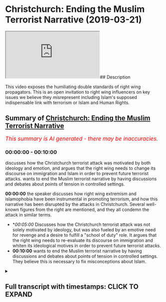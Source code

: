 # Christchurch: Ending the Muslim Terrorist Narrative (2019-03-21)

<iframe loading='lazy' allow='autoplay' src='https://www.youtube.com/embed/irdHM1pDfLI'></iframe>## Description

This video exposes the humiliating double standards of right wing propagators. This is an open invitation to right wing influencers on key issues we believe they misrepresent including Islam's supposed indispensable link with terrorism or Islam and Human Rights.

## Summary of [Christchurch: Ending the Muslim Terrorist Narrative](https://www.youtube.com/watch?v=irdHM1pDfLI)


*<span style="color:red; font-size:125%">This summary is AI generated - there may be inaccuracies</span>. [](/)*

### <a onclick="modifyYTiframeseektime('0')">00:00:00</a> - <a onclick="modifyYTiframeseektime('600')">00:10:00</a>

 discusses how the Christchurch terrorist attack was motivated by both ideology and emotion, and argues that the right wing needs to change its discourse on immigration and Islam in order to prevent future terrorist attacks. wants to end the Muslim terrorist narrative by having discussions and debates about points of tension in controlled settings.

**<a onclick="modifyYTiframeseektime('0')">00:00:00</a>**  the speaker discusses how right wing extremism and islamophobia have been instrumental in promoting terrorism, and how this narrative has been disrupted by the attacks in Christchurch. Several well-known figures from the right are mentioned, and they all condemn the attack in similar terms.
* **<a onclick="modifyYTiframeseektime('300')">00:05:00</a>* Discusses how the Christchurch terrorist attack was not solely motivated by ideology, but was also fueled by an emotive need for revenge and a desire to fulfill a "school of duty" role. It argues that the right wing needs to re-evaluate its discourse on immigration and whiten its ideological motives in order to prevent future terrorist attacks.
* **<a onclick="modifyYTiframeseektime('600')">00:10:00</a>** wants to end the Muslim terrorist narrative by having discussions and debates about points of tension in controlled settings. They believe this is necessary to fix misconceptions about Islam.

<details><summary><h2>Full transcript with timestamps: CLICK TO EXPAND</h2></summary>

<a onclick="modifyYTiframeseektime('7')">0:00:07</a> [Music]  
<a onclick="modifyYTiframeseektime('26')">0:00:26</a> [Music]  
<a onclick="modifyYTiframeseektime('46')">0:00:46</a> [Music]  
<a onclick="modifyYTiframeseektime('53')">0:00:53</a> [Music]  
<a onclick="modifyYTiframeseektime('64')">0:01:04</a> [Music]  
<a onclick="modifyYTiframeseektime('70')">0:01:10</a> um  
<a onclick="modifyYTiframeseektime('74')">0:01:14</a> [Music]  
<a onclick="modifyYTiframeseektime('79')">0:01:19</a> he says that we will certainly try you  
<a onclick="modifyYTiframeseektime('83')">0:01:23</a> with something of fear  
<a onclick="modifyYTiframeseektime('87')">0:01:27</a> and hunger and loss of life  
<a onclick="modifyYTiframeseektime('91')">0:01:31</a> and loss of wealth and life human life  
<a onclick="modifyYTiframeseektime('96')">0:01:36</a> and investment so give glad tidings to  
<a onclick="modifyYTiframeseektime('100')">0:01:40</a> those who have  
<a onclick="modifyYTiframeseektime('101')">0:01:41</a> patience the ones who when calamity  
<a onclick="modifyYTiframeseektime('105')">0:01:45</a> befalls them  
<a onclick="modifyYTiframeseektime('106')">0:01:46</a> they say to allah we belong  
<a onclick="modifyYTiframeseektime('109')">0:01:49</a> and to him we shall return those are the  
<a onclick="modifyYTiframeseektime('112')">0:01:52</a> ones  
<a onclick="modifyYTiframeseektime('113')">0:01:53</a> who allah will shower with his blessings  
<a onclick="modifyYTiframeseektime('116')">0:01:56</a> and mercy  
<a onclick="modifyYTiframeseektime('117')">0:01:57</a> and those are the ones who are truly  
<a onclick="modifyYTiframeseektime('119')">0:01:59</a> guided you see  
<a onclick="modifyYTiframeseektime('120')">0:02:00</a> from an islamic perspective death is  
<a onclick="modifyYTiframeseektime('123')">0:02:03</a> where life begins  
<a onclick="modifyYTiframeseektime('125')">0:02:05</a> and from this perspective you could say  
<a onclick="modifyYTiframeseektime('129')">0:02:09</a> that we're an impossible enemy because  
<a onclick="modifyYTiframeseektime('131')">0:02:11</a> the worst thing you can do to a muslim  
<a onclick="modifyYTiframeseektime('133')">0:02:13</a> is kill them but for us  
<a onclick="modifyYTiframeseektime('137')">0:02:17</a> death is the beginning so when it comes  
<a onclick="modifyYTiframeseektime('140')">0:02:20</a> to  
<a onclick="modifyYTiframeseektime('141')">0:02:21</a> those white supremacists who have  
<a onclick="modifyYTiframeseektime('146')">0:02:26</a> taken the lives of those  
<a onclick="modifyYTiframeseektime('149')">0:02:29</a> 49 50 people in christchurch  
<a onclick="modifyYTiframeseektime('152')">0:02:32</a> thinking that they are reading the world  
<a onclick="modifyYTiframeseektime('155')">0:02:35</a> of the invading enemy  
<a onclick="modifyYTiframeseektime('157')">0:02:37</a> to put it in tarrant the the killers the  
<a onclick="modifyYTiframeseektime('160')">0:02:40</a> terrorists words  
<a onclick="modifyYTiframeseektime('164')">0:02:44</a> of the invading enemy what he's actually  
<a onclick="modifyYTiframeseektime('165')">0:02:45</a> doing  
<a onclick="modifyYTiframeseektime('167')">0:02:47</a> is he's hardening the efforts and he's  
<a onclick="modifyYTiframeseektime('170')">0:02:50</a> strengthening the spirit  
<a onclick="modifyYTiframeseektime('172')">0:02:52</a> of muslims all around the world  
<a onclick="modifyYTiframeseektime('176')">0:02:56</a> and here's what you need to understand  
<a onclick="modifyYTiframeseektime('178')">0:02:58</a> that this narrative which has been  
<a onclick="modifyYTiframeseektime('180')">0:03:00</a> promulgated  
<a onclick="modifyYTiframeseektime('181')">0:03:01</a> by right wing extremists who have been  
<a onclick="modifyYTiframeseektime('185')">0:03:05</a> frankly the knowledge  
<a onclick="modifyYTiframeseektime('188')">0:03:08</a> producers for the islamophobic  
<a onclick="modifyYTiframeseektime('193')">0:03:13</a> atmosphere through which and by which  
<a onclick="modifyYTiframeseektime('197')">0:03:17</a> such terroristic minds can develop  
<a onclick="modifyYTiframeseektime('202')">0:03:22</a> those people who've had this discourse  
<a onclick="modifyYTiframeseektime('204')">0:03:24</a> of the peculiar muslim  
<a onclick="modifyYTiframeseektime('206')">0:03:26</a> other abject other that is  
<a onclick="modifyYTiframeseektime('211')">0:03:31</a> distinctively known by his violence  
<a onclick="modifyYTiframeseektime('215')">0:03:35</a> and uniquely understood by his terrorism  
<a onclick="modifyYTiframeseektime('218')">0:03:38</a> that discourse has been destabilized  
<a onclick="modifyYTiframeseektime('223')">0:03:43</a> and it's not just on this occasion we  
<a onclick="modifyYTiframeseektime('225')">0:03:45</a> have to be clear  
<a onclick="modifyYTiframeseektime('226')">0:03:46</a> there was the chapel hill shooting there  
<a onclick="modifyYTiframeseektime('228')">0:03:48</a> was brelvik killing 77 innocents  
<a onclick="modifyYTiframeseektime('230')">0:03:50</a> and now you have this man brendan  
<a onclick="modifyYTiframeseektime('234')">0:03:54</a> tarrant or whatever his name is  
<a onclick="modifyYTiframeseektime('236')">0:03:56</a> killing 50 individuals many of which are  
<a onclick="modifyYTiframeseektime('238')">0:03:58</a> children and he wanted the world to know  
<a onclick="modifyYTiframeseektime('240')">0:04:00</a> about it and he filmed it on social  
<a onclick="modifyYTiframeseektime('242')">0:04:02</a> media  
<a onclick="modifyYTiframeseektime('242')">0:04:02</a> and he called himself a terrorist in his  
<a onclick="modifyYTiframeseektime('244')">0:04:04</a> manifesto there's no running away from  
<a onclick="modifyYTiframeseektime('246')">0:04:06</a> it  
<a onclick="modifyYTiframeseektime('247')">0:04:07</a> he was inspired yes  
<a onclick="modifyYTiframeseektime('250')">0:04:10</a> by his own ideological justification  
<a onclick="modifyYTiframeseektime('254')">0:04:14</a> and there is a continuity here between  
<a onclick="modifyYTiframeseektime('257')">0:04:17</a> right-wing rhetoric  
<a onclick="modifyYTiframeseektime('259')">0:04:19</a> especially ultra-right and alternative  
<a onclick="modifyYTiframeseektime('262')">0:04:22</a> right-wing rhetoric  
<a onclick="modifyYTiframeseektime('263')">0:04:23</a> and his own understanding of the world  
<a onclick="modifyYTiframeseektime('265')">0:04:25</a> especially in relation to  
<a onclick="modifyYTiframeseektime('266')">0:04:26</a> immigration which is why we find a lot  
<a onclick="modifyYTiframeseektime('269')">0:04:29</a> of people  
<a onclick="modifyYTiframeseektime('270')">0:04:30</a> from the right now coming out and  
<a onclick="modifyYTiframeseektime('272')">0:04:32</a> condemning the attack  
<a onclick="modifyYTiframeseektime('274')">0:04:34</a> in reminiscent terms because this of  
<a onclick="modifyYTiframeseektime('277')">0:04:37</a> course reminds us of how muslims  
<a onclick="modifyYTiframeseektime('279')">0:04:39</a> muslim leaders usually come and you know  
<a onclick="modifyYTiframeseektime('281')">0:04:41</a> condemn attacks  
<a onclick="modifyYTiframeseektime('283')">0:04:43</a> and for once in their life they have  
<a onclick="modifyYTiframeseektime('285')">0:04:45</a> been able to introduce nuance  
<a onclick="modifyYTiframeseektime('287')">0:04:47</a> to the discussion i i watched stephen  
<a onclick="modifyYTiframeseektime('290')">0:04:50</a> crowler i watched  
<a onclick="modifyYTiframeseektime('292')">0:04:52</a> um ben shapiro  
<a onclick="modifyYTiframeseektime('295')">0:04:55</a> i watched even katie hopkins and their  
<a onclick="modifyYTiframeseektime('298')">0:04:58</a> responses  
<a onclick="modifyYTiframeseektime('300')">0:05:00</a> seem to indicate that look there's  
<a onclick="modifyYTiframeseektime('302')">0:05:02</a> entanglement of different contributing  
<a onclick="modifyYTiframeseektime('304')">0:05:04</a> factors  
<a onclick="modifyYTiframeseektime('305')">0:05:05</a> all of which shaped this individual one  
<a onclick="modifyYTiframeseektime('307')">0:05:07</a> of which was ideology a lot of them  
<a onclick="modifyYTiframeseektime('309')">0:05:09</a> admit  
<a onclick="modifyYTiframeseektime('310')">0:05:10</a> but it wasn't the only thing the daily  
<a onclick="modifyYTiframeseektime('312')">0:05:12</a> mail goes much further than that  
<a onclick="modifyYTiframeseektime('313')">0:05:13</a> putting a picture of this man calling  
<a onclick="modifyYTiframeseektime('315')">0:05:15</a> the angelic boy  
<a onclick="modifyYTiframeseektime('316')">0:05:16</a> that his father had cancer and so on as  
<a onclick="modifyYTiframeseektime('319')">0:05:19</a> if  
<a onclick="modifyYTiframeseektime('320')">0:05:20</a> look we have to look at this thing from  
<a onclick="modifyYTiframeseektime('323')">0:05:23</a> different angles  
<a onclick="modifyYTiframeseektime('324')">0:05:24</a> but that nuance that they now introduced  
<a onclick="modifyYTiframeseektime('326')">0:05:26</a> in a terroristic discussion  
<a onclick="modifyYTiframeseektime('328')">0:05:28</a> was never introduced from their own  
<a onclick="modifyYTiframeseektime('331')">0:05:31</a> knowledge producers and contributors  
<a onclick="modifyYTiframeseektime('334')">0:05:34</a> when muslim terrorists commit  
<a onclick="modifyYTiframeseektime('336')">0:05:36</a> acts it has to be reduced to a low and  
<a onclick="modifyYTiframeseektime('339')">0:05:39</a> lowest common multiple and many times if  
<a onclick="modifyYTiframeseektime('342')">0:05:42</a> not always has to be islam itself  
<a onclick="modifyYTiframeseektime('345')">0:05:45</a> so why is it the case that it's  
<a onclick="modifyYTiframeseektime('347')">0:05:47</a> inconceivable for the right wing mind  
<a onclick="modifyYTiframeseektime('352')">0:05:52</a> that there's a potentiality within their  
<a onclick="modifyYTiframeseektime('354')">0:05:54</a> own ideological systems  
<a onclick="modifyYTiframeseektime('356')">0:05:56</a> for people to churn out a net  
<a onclick="modifyYTiframeseektime('360')">0:06:00</a> terrorism which emerges on our streets  
<a onclick="modifyYTiframeseektime('362')">0:06:02</a> in our mosques  
<a onclick="modifyYTiframeseektime('364')">0:06:04</a> why is it inconceivable for you to  
<a onclick="modifyYTiframeseektime('365')">0:06:05</a> realize that terrorism can be committed  
<a onclick="modifyYTiframeseektime('367')">0:06:07</a> by secular whites  
<a onclick="modifyYTiframeseektime('369')">0:06:09</a> it's that thesis that you've tried to  
<a onclick="modifyYTiframeseektime('372')">0:06:12</a> superimpose upon the sociological  
<a onclick="modifyYTiframeseektime('374')">0:06:14</a> reality  
<a onclick="modifyYTiframeseektime('374')">0:06:14</a> which has now become untenable  
<a onclick="modifyYTiframeseektime('378')">0:06:18</a> it's that discourse that you have tried  
<a onclick="modifyYTiframeseektime('380')">0:06:20</a> to iterate and reiterate  
<a onclick="modifyYTiframeseektime('382')">0:06:22</a> into public spheres and through your  
<a onclick="modifyYTiframeseektime('384')">0:06:24</a> platforms which has been totally  
<a onclick="modifyYTiframeseektime('387')">0:06:27</a> destabilized now there's no more media  
<a onclick="modifyYTiframeseektime('390')">0:06:30</a> com  
<a onclick="modifyYTiframeseektime('390')">0:06:30</a> covering up the man himself wanted to be  
<a onclick="modifyYTiframeseektime('393')">0:06:33</a> known  
<a onclick="modifyYTiframeseektime('394')">0:06:34</a> and now they're trying to censor his  
<a onclick="modifyYTiframeseektime('397')">0:06:37</a> name  
<a onclick="modifyYTiframeseektime('398')">0:06:38</a> and censor his material with the  
<a onclick="modifyYTiframeseektime('400')">0:06:40</a> pretense by the way this is a pretense  
<a onclick="modifyYTiframeseektime('402')">0:06:42</a> of yes we don't want to give him  
<a onclick="modifyYTiframeseektime('405')">0:06:45</a> notoriety  
<a onclick="modifyYTiframeseektime('407')">0:06:47</a> no that's a pretense the reason why you  
<a onclick="modifyYTiframeseektime('408')">0:06:48</a> want to censor his name and you want to  
<a onclick="modifyYTiframeseektime('410')">0:06:50</a> censor his actions  
<a onclick="modifyYTiframeseektime('411')">0:06:51</a> is because you don't want us to  
<a onclick="modifyYTiframeseektime('412')">0:06:52</a> reference him that you know this is an  
<a onclick="modifyYTiframeseektime('414')">0:06:54</a> entry point for academics  
<a onclick="modifyYTiframeseektime('416')">0:06:56</a> you know there's an entry point for  
<a onclick="modifyYTiframeseektime('417')">0:06:57</a> people to criticize and reference this  
<a onclick="modifyYTiframeseektime('420')">0:07:00</a> as a white supremacist which was  
<a onclick="modifyYTiframeseektime('423')">0:07:03</a> inspired by a right-wing terrorist as a  
<a onclick="modifyYTiframeseektime('425')">0:07:05</a> terrorist  
<a onclick="modifyYTiframeseektime('427')">0:07:07</a> and now the body of work of right-wing  
<a onclick="modifyYTiframeseektime('429')">0:07:09</a> terrorists is starting to become  
<a onclick="modifyYTiframeseektime('430')">0:07:10</a> self-evident so much so  
<a onclick="modifyYTiframeseektime('432')">0:07:12</a> that it's become impossible for  
<a onclick="modifyYTiframeseektime('434')">0:07:14</a> politicians and  
<a onclick="modifyYTiframeseektime('436')">0:07:16</a> other elites to ignore it and at this  
<a onclick="modifyYTiframeseektime('439')">0:07:19</a> point it's important for us to say  
<a onclick="modifyYTiframeseektime('441')">0:07:21</a> we do actually we actually do appreciate  
<a onclick="modifyYTiframeseektime('443')">0:07:23</a> all the support  
<a onclick="modifyYTiframeseektime('445')">0:07:25</a> with all the anger that we have  
<a onclick="modifyYTiframeseektime('449')">0:07:29</a> that there has been community  
<a onclick="modifyYTiframeseektime('451')">0:07:31</a> togetherness  
<a onclick="modifyYTiframeseektime('452')">0:07:32</a> and support from all different aspects  
<a onclick="modifyYTiframeseektime('455')">0:07:35</a> uh all different parts of society  
<a onclick="modifyYTiframeseektime('457')">0:07:37</a> and we thank non-muslim society  
<a onclick="modifyYTiframeseektime('459')">0:07:39</a> communities  
<a onclick="modifyYTiframeseektime('460')">0:07:40</a> for showing us your support  
<a onclick="modifyYTiframeseektime('463')">0:07:43</a> we also would like to show you our  
<a onclick="modifyYTiframeseektime('466')">0:07:46</a> gratitude for that  
<a onclick="modifyYTiframeseektime('468')">0:07:48</a> this is exactly what we need to do we  
<a onclick="modifyYTiframeseektime('470')">0:07:50</a> need to realize that they  
<a onclick="modifyYTiframeseektime('472')">0:07:52</a> there are people of different  
<a onclick="modifyYTiframeseektime('474')">0:07:54</a> dispositions ideological religious or  
<a onclick="modifyYTiframeseektime('476')">0:07:56</a> otherwise  
<a onclick="modifyYTiframeseektime('477')">0:07:57</a> that are capable of these monstrous  
<a onclick="modifyYTiframeseektime('480')">0:08:00</a> terroristic acts  
<a onclick="modifyYTiframeseektime('483')">0:08:03</a> and that the mo the main motivating  
<a onclick="modifyYTiframeseektime('487')">0:08:07</a> factor  
<a onclick="modifyYTiframeseektime('488')">0:08:08</a> for those individuals is usually the  
<a onclick="modifyYTiframeseektime('490')">0:08:10</a> same it's an emotive one rather than an  
<a onclick="modifyYTiframeseektime('493')">0:08:13</a> intellectual one  
<a onclick="modifyYTiframeseektime('494')">0:08:14</a> where they they see themselves living in  
<a onclick="modifyYTiframeseektime('498')">0:08:18</a> a state of perpetual war and conflict  
<a onclick="modifyYTiframeseektime('500')">0:08:20</a> and they want to enact their school of  
<a onclick="modifyYTiframeseektime('502')">0:08:22</a> duty style  
<a onclick="modifyYTiframeseektime('504')">0:08:24</a> role where they themselves are becoming  
<a onclick="modifyYTiframeseektime('508')">0:08:28</a> the main protagonist  
<a onclick="modifyYTiframeseektime('511')">0:08:31</a> and getting rid of the enemies  
<a onclick="modifyYTiframeseektime('515')">0:08:35</a> and of course one thing runs almost  
<a onclick="modifyYTiframeseektime('518')">0:08:38</a> consistently throughout all of these  
<a onclick="modifyYTiframeseektime('520')">0:08:40</a> themes  
<a onclick="modifyYTiframeseektime('521')">0:08:41</a> which is that there is an element of  
<a onclick="modifyYTiframeseektime('523')">0:08:43</a> ideological justification  
<a onclick="modifyYTiframeseektime('525')">0:08:45</a> whether it be from those terrorists from  
<a onclick="modifyYTiframeseektime('528')">0:08:48</a> our side  
<a onclick="modifyYTiframeseektime('529')">0:08:49</a> or those from from the right-wing side  
<a onclick="modifyYTiframeseektime('534')">0:08:54</a> and that justification and knows what  
<a onclick="modifyYTiframeseektime('536')">0:08:56</a> otherwise nullifies  
<a onclick="modifyYTiframeseektime('538')">0:08:58</a> the the principle of non-combatant  
<a onclick="modifyYTiframeseektime('542')">0:09:02</a> immunity  
<a onclick="modifyYTiframeseektime('545')">0:09:05</a> it nullifies the principle of  
<a onclick="modifyYTiframeseektime('547')">0:09:07</a> non-combatant immunity but that is not  
<a onclick="modifyYTiframeseektime('549')">0:09:09</a> particular to islam  
<a onclick="modifyYTiframeseektime('551')">0:09:11</a> and it's not particular to muslims so  
<a onclick="modifyYTiframeseektime('553')">0:09:13</a> the narrative  
<a onclick="modifyYTiframeseektime('555')">0:09:15</a> is now being forcibly changed by virtue  
<a onclick="modifyYTiframeseektime('558')">0:09:18</a> of the fact  
<a onclick="modifyYTiframeseektime('559')">0:09:19</a> that we live in a hyper globalized world  
<a onclick="modifyYTiframeseektime('561')">0:09:21</a> and events cannot be  
<a onclick="modifyYTiframeseektime('564')">0:09:24</a> disguised or otherwise camouflaged  
<a onclick="modifyYTiframeseektime('567')">0:09:27</a> anymore  
<a onclick="modifyYTiframeseektime('569')">0:09:29</a> social media is overtaking the media  
<a onclick="modifyYTiframeseektime('572')">0:09:32</a> this man himself  
<a onclick="modifyYTiframeseektime('573')">0:09:33</a> wanted people to know he was a terrorist  
<a onclick="modifyYTiframeseektime('576')">0:09:36</a> no matter what the media says  
<a onclick="modifyYTiframeseektime('578')">0:09:38</a> this information is freely available to  
<a onclick="modifyYTiframeseektime('580')">0:09:40</a> us and it can never be reversed  
<a onclick="modifyYTiframeseektime('583')">0:09:43</a> so the right wing needs to come to terms  
<a onclick="modifyYTiframeseektime('585')">0:09:45</a> with itself  
<a onclick="modifyYTiframeseektime('587')">0:09:47</a> it's immigration rhetoric kicking these  
<a onclick="modifyYTiframeseektime('590')">0:09:50</a> people out and  
<a onclick="modifyYTiframeseektime('591')">0:09:51</a> re-whitening the discourse that all  
<a onclick="modifyYTiframeseektime('593')">0:09:53</a> needs to be reassessed  
<a onclick="modifyYTiframeseektime('594')">0:09:54</a> because it it provides fertile grounds  
<a onclick="modifyYTiframeseektime('599')">0:09:59</a> for the kind of terroristic actions that  
<a onclick="modifyYTiframeseektime('602')">0:10:02</a> we see  
<a onclick="modifyYTiframeseektime('603')">0:10:03</a> or have seen in christ's church  
<a onclick="modifyYTiframeseektime('607')">0:10:07</a> i want to end this this  
<a onclick="modifyYTiframeseektime('611')">0:10:11</a> video by saying something very important  
<a onclick="modifyYTiframeseektime('614')">0:10:14</a> which is the following  
<a onclick="modifyYTiframeseektime('618')">0:10:18</a> it's high time that we have discussions  
<a onclick="modifyYTiframeseektime('621')">0:10:21</a> and debates  
<a onclick="modifyYTiframeseektime('623')">0:10:23</a> that the muslim traditionalist muslim  
<a onclick="modifyYTiframeseektime('625')">0:10:25</a> community especially  
<a onclick="modifyYTiframeseektime('626')">0:10:26</a> those who adhere to classical jews  
<a onclick="modifyYTiframeseektime('629')">0:10:29</a> prudential understanding of islam and  
<a onclick="modifyYTiframeseektime('632')">0:10:32</a> right-wing advocates  
<a onclick="modifyYTiframeseektime('636')">0:10:36</a> that we have discussions and debates on  
<a onclick="modifyYTiframeseektime('638')">0:10:38</a> points of tension  
<a onclick="modifyYTiframeseektime('639')">0:10:39</a> in controlled settings such that  
<a onclick="modifyYTiframeseektime('643')">0:10:43</a> misconceptions can be corrected why is  
<a onclick="modifyYTiframeseektime('645')">0:10:45</a> it the case that i always find myself  
<a onclick="modifyYTiframeseektime('647')">0:10:47</a> telling people that look islam doesn't  
<a onclick="modifyYTiframeseektime('649')">0:10:49</a> tell people to go and kill  
<a onclick="modifyYTiframeseektime('651')">0:10:51</a> innocents now in chapter 60 verse 8  
<a onclick="modifyYTiframeseektime('653')">0:10:53</a> chapter 5 verse 32  
<a onclick="modifyYTiframeseektime('655')">0:10:55</a> and the prophet you know killing one  
<a onclick="modifyYTiframeseektime('657')">0:10:57</a> person is like killing the whole of  
<a onclick="modifyYTiframeseektime('658')">0:10:58</a> humanity the prophet told us not to kill  
<a onclick="modifyYTiframeseektime('660')">0:11:00</a> women and children so on why do i always  
<a onclick="modifyYTiframeseektime('662')">0:11:02</a> have to repeat myself and then be told  
<a onclick="modifyYTiframeseektime('664')">0:11:04</a> that i'm lying  
<a onclick="modifyYTiframeseektime('665')">0:11:05</a> that actually this is not what you  
<a onclick="modifyYTiframeseektime('666')">0:11:06</a> believe or that it is not  
<a onclick="modifyYTiframeseektime('669')">0:11:09</a> what you ought to believe if you're a  
<a onclick="modifyYTiframeseektime('670')">0:11:10</a> classical traditionalist muslim don't  
<a onclick="modifyYTiframeseektime('672')">0:11:12</a> tell me what  
<a onclick="modifyYTiframeseektime('673')">0:11:13</a> i should believe i know my scripture is  
<a onclick="modifyYTiframeseektime('675')">0:11:15</a> more than the right wing  
<a onclick="modifyYTiframeseektime('677')">0:11:17</a> english speaking and no other language  
<a onclick="modifyYTiframeseektime('682')">0:11:22</a> person who's telling me why i should  
<a onclick="modifyYTiframeseektime('683')">0:11:23</a> read i should believe  
<a onclick="modifyYTiframeseektime('685')">0:11:25</a> don't tell me what i should believe i  
<a onclick="modifyYTiframeseektime('686')">0:11:26</a> know what we should believe so let's  
<a onclick="modifyYTiframeseektime('688')">0:11:28</a> have these discussions we need to fix  
<a onclick="modifyYTiframeseektime('690')">0:11:30</a> these misconceptions  
<a onclick="modifyYTiframeseektime('691')">0:11:31</a> someone like ben shapiro someone like  
<a onclick="modifyYTiframeseektime('694')">0:11:34</a> milo  
<a onclick="modifyYTiframeseektime('696')">0:11:36</a> someone like jordan peterson this is an  
<a onclick="modifyYTiframeseektime('699')">0:11:39</a> open  
<a onclick="modifyYTiframeseektime('700')">0:11:40</a> invitation i'm not going to call it an  
<a onclick="modifyYTiframeseektime('701')">0:11:41</a> open challenge this is an open  
<a onclick="modifyYTiframeseektime('703')">0:11:43</a> invitation  
<a onclick="modifyYTiframeseektime('704')">0:11:44</a> for a dialogue and discussion  
<a onclick="modifyYTiframeseektime('709')">0:11:49</a> where we have equal time to talk and ask  
<a onclick="modifyYTiframeseektime('711')">0:11:51</a> questions from each other  
<a onclick="modifyYTiframeseektime('712')">0:11:52</a> and where we can probe each other  
<a onclick="modifyYTiframeseektime('716')">0:11:56</a> i think this is necessary and i think it  
<a onclick="modifyYTiframeseektime('718')">0:11:58</a> will solve a lot of societal problems  
<a onclick="modifyYTiframeseektime('721')">0:12:01</a> but in regards to what we should do for  
<a onclick="modifyYTiframeseektime('723')">0:12:03</a> the people of christchurch  
<a onclick="modifyYTiframeseektime('725')">0:12:05</a> we should make dua for them as the  
<a onclick="modifyYTiframeseektime('726')">0:12:06</a> muslims we have to mix application for  
<a onclick="modifyYTiframeseektime('728')">0:12:08</a> them  
<a onclick="modifyYTiframeseektime('729')">0:12:09</a> and realize that the prophet muhammad  
<a onclick="modifyYTiframeseektime('732')">0:12:12</a> i'm going to end with this the prophet  
<a onclick="modifyYTiframeseektime('733')">0:12:13</a> says something beautiful and this is in  
<a onclick="modifyYTiframeseektime('735')">0:12:15</a> hadith  
<a onclick="modifyYTiframeseektime('737')">0:12:17</a> he says whoever is killed  
<a onclick="modifyYTiframeseektime('740')">0:12:20</a> protecting their wealth he is a shaheed  
<a onclick="modifyYTiframeseektime('745')">0:12:25</a> whoever is killed protecting their blood  
<a onclick="modifyYTiframeseektime('748')">0:12:28</a> i.e themselves  
<a onclick="modifyYTiframeseektime('749')">0:12:29</a> then he's a shaheed do not leave  
<a onclick="modifyYTiframeseektime('751')">0:12:31</a> protecting their families  
<a onclick="modifyYTiframeseektime('753')">0:12:33</a> he's a martyr he's a mata he's a mata  
<a onclick="modifyYTiframeseektime('756')">0:12:36</a> so we believe that these individuals are  
<a onclick="modifyYTiframeseektime('758')">0:12:38</a> martyrs there's no doubt about that  
<a onclick="modifyYTiframeseektime('762')">0:12:42</a> and even we should ask allah subhanahu  
<a onclick="modifyYTiframeseektime('764')">0:12:44</a> wa ta'ala to give them the high stations  
<a onclick="modifyYTiframeseektime('766')">0:12:46</a> of jannah  
<a onclick="modifyYTiframeseektime('767')">0:12:47</a> and to make us with them and i'll leave  
<a onclick="modifyYTiframeseektime('769')">0:12:49</a> with that salaam alaikum  
<a onclick="modifyYTiframeseektime('771')">0:12:51</a> s  
</details>